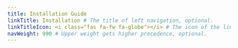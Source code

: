 ```yaml
---
title: Installation Guide
linkTitle: Installation # The title of left navigation, optional.
linkTitleIcon: <i class="fas fa-fw fa-globe"></i> # The icon of the link title, optional.
navWeight: 990 # Upper weight gets higher precedence, optional.
---
```

